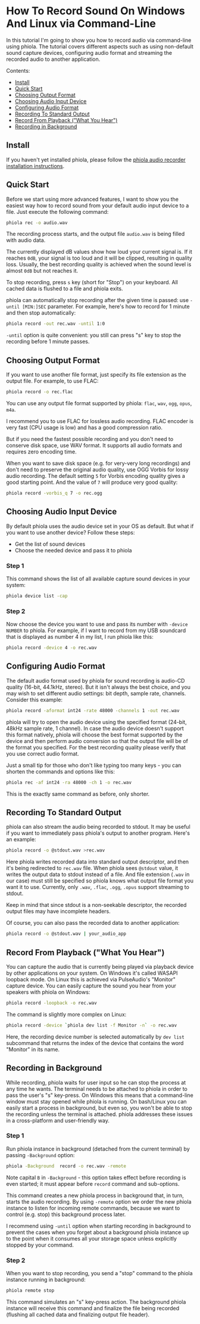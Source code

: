 # How To Record Sound On Windows And Linux via Command-Line

In this tutorial I'm going to show you how to record audio via command-line using phiola.
The tutorial covers different aspects such as using non-default sound capture devices, configuring audio format and streaming the recorded audio to another application.

Contents:

* [Install](#install)
* [Quick Start](#quick-start)
* [Choosing Output Format](#choosing-output-format)
* [Choosing Audio Input Device](#choosing-audio-input-device)
* [Configuring Audio Format](#configuring-audio-format)
* [Recording To Standard Output](#recording-to-standard-output)
* [Record From Playback ("What You Hear")](#record-from-playback-what-you-hear)
* [Recording in Background](#recording-in-background)


## Install

If you haven't yet installed phiola, please follow the [phiola audio recorder installation instructions](https://github.com/stsaz/phiola#install).


## Quick Start

Before we start using more advanced features, I want to show you the easiest way how to record sound from your default audio input device to a file.
Just execute the following command:

```sh
phiola rec -o audio.wav
```

The recording process starts, and the output file `audio.wav` is being filled with audio data.

The currently displayed dB values show how loud your current signal is.
If it reaches `0dB`, your signal is too loud and it will be clipped, resulting in quality loss.
Usually, the best recording quality is achieved when the sound level is almost `0dB` but not reaches it.

To stop recording, press `s` key (short for "Stop") on your keyboard.
All cached data is flushed to a file and phiola exits.

phiola can automatically stop recording after the given time is passed: use `-until [MIN:]SEC` parameter.
For example, here's how to record for 1 minute and then stop automatically:

```sh
phiola record -out rec.wav -until 1:0
```

`-until` option is quite convenient: you still can press "s" key to stop the recording before 1 minute passes.


## Choosing Output Format

If you want to use another file format, just specify its file extension as the output file.
For example, to use FLAC:

```sh
phiola record -o rec.flac
```

You can use any output file format supported by phiola: `flac`, `wav`, `ogg`, `opus`, `m4a`.

I recommend you to use FLAC for lossless audio recording.
FLAC encoder is very fast (CPU usage is low) and has a good compression ratio.

But if you need the fastest possible recording and you don't need to conserve disk space, use WAV format.
It supports all audio formats and requires zero encoding time.

When you want to save disk space (e.g. for very-very long recordings) and don't need to preserve the original audio quality, use OGG Vorbis for lossy audio recording.
The default setting `5` for Vorbis encoding quality gives a good starting point.
And the value of `7` will produce very good quality:

```sh
phiola record -vorbis_q 7 -o rec.ogg
```


## Choosing Audio Input Device

By default phiola uses the audio device set in your OS as default.
But what if you want to use another device?
Follow these steps:

* Get the list of sound devices
* Choose the needed device and pass it to phiola

### Step 1

This command shows the list of all available capture sound devices in your system:

```sh
phiola device list -cap
```

### Step 2

Now choose the device you want to use and pass its number with `-device NUMBER` to phiola.
For example, if I want to record from my USB soundcard that is displayed as number 4 in my list, I run phiola like this:

```sh
phiola record -device 4 -o rec.wav
```


## Configuring Audio Format

The default audio format used by phiola for sound recording is audio-CD quality (16-bit, 44.1kHz, stereo).
But it isn't always the best choice, and you may wish to set different audio settings: bit depth, sample rate, channels.
Consider this example:

```sh
phiola record -aformat int24 -rate 48000 -channels 1 -out rec.wav
```

phiola will try to open the audio device using the specified format (24-bit, 48kHz sample rate, 1 channel).
In case the audio device doesn't support this format natively, phiola will choose the best format supported by the device and then perform audio conversion so that the output file will be of the format you specified.
For the best recording quality please verify that you use correct audio format.

Just a small tip for those who don't like typing too many keys - you can shorten the commands and options like this:

```sh
phiola rec -af int24 -ra 48000 -ch 1 -o rec.wav
```

This is the exactly same command as before, only shorter.


## Recording To Standard Output

phiola can also stream the audio being recorded to stdout.
It may be useful if you want to immediately pass phiola's output to another program.
Here's an example:

```sh
phiola record -o @stdout.wav >rec.wav
```

Here phiola writes recorded data into standard output descriptor, and then it's being redirected to `rec.wav` file.
When phiola sees `@stdout` value, it writes the output data to stdout instead of a file.
And file extension (`.wav` in our case) must still be specified so phiola knows what output file format you want it to use.
Currently, only `.wav`, `.flac`, `.ogg`, `.opus` support streaming to stdout.

Keep in mind that since stdout is a non-seekable descriptor, the recorded output files may have incomplete headers.

Of course, you can also pass the recorded data to another application:

```sh
phiola record -o @stdout.wav | your_audio_app
```


## Record From Playback ("What You Hear")

You can capture the audio that is currently being played via playback device by other applications on your system.
On Windows it's called WASAPI loopback mode.
On Linux this is achieved via PulseAudio's "Monitor" capture device.
You can easily capture the sound you hear from your speakers with phiola on Windows:

```sh
phiola record -loopback -o rec.wav
```

The command is slightly more complex on Linux:

```sh
phiola record -device `phiola dev list -f Monitor -n` -o rec.wav
```

Here, the recording device number is selected automatically by `dev list` subcommand that returns the index of the device that contains the word "Monitor" in its name.


## Recording in Background

While recording, phiola waits for user input so he can stop the process at any time he wants.
The terminal needs to be attached to phiola in order to pass the user's "s" key-press.
On Windows this means that a command-line window must stay opened while phiola is running.
On bash/Linux you can easily start a process in background, but even so, you won't be able to stop the recording unless the terminal is attached.
phiola addresses these issues in a cross-platform and user-friendly way.

### Step 1

Run phiola instance in background (detached from the current terminal) by passing `-Background` option:

```sh
phiola -Background  record -o rec.wav -remote
```

Note capital `B` in `-Background` - this option takes effect before recording is even started; it must appear before `record` command and sub-options.

This command creates a new phiola process in background that, in turn, starts the audio recording.
By using `-remote` option we order the new phiola instance to listen for incoming remote commands, because we want to control (e.g. stop) this background process later.

I recommend using `-until` option when starting recording in background to prevent the cases when you forget about a background phiola instance up to the point when it consumes all your storage space unless explicitly stopped by your command.

### Step 2

When you want to stop recording, you send a "stop" command to the phiola instance running in background:

```sh
phiola remote stop
```

This command simulates an "s" key-press action.
The background phiola instance will receive this command and finalize the file being recorded (flushing all cached data and finalizing output file header).
